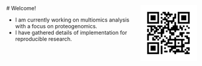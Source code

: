 <img src="https://github.com/jinghuazhao/jinghuazhao/blob/master/jhz-50.png" align="right" />
# Welcome!

- I am currently working on multiomics analysis with a focus on proteogenomics.
- I have gathered details of implementation for reproducible research.
